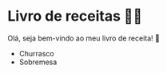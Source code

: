 # Livro de receitas :woman_cook:

Olá, seja bem-vindo ao meu livro de receita! :wave:

* Churrasco 
* Sobremesa
